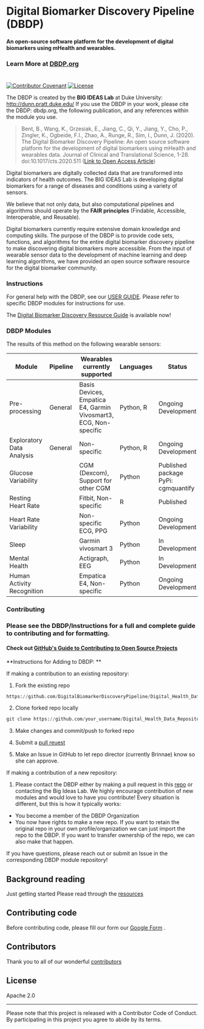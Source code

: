 # Digital Biomarker Discovery Pipeline (DBDP)
#### An open-source software platform for the development of digital biomarkers using mHealth and wearables.
### Learn More at [DBDP.org](https://dbdp.org) 
#

[![Contributor Covenant](https://img.shields.io/badge/Contributor%20Covenant-v2.0%20adopted-ff69b4.svg)](code_of_conduct.md) [![License](https://img.shields.io/badge/License-Apache%202.0-blue.svg)](https://opensource.org/licenses/Apache-2.0)

The DBDP is created by the **BIG IDEAS Lab** at Duke University: http://dunn.pratt.duke.edu/
If you use the DBDP in your work, please cite the DBDP: dbdp.org, the following publication, and any references within the module you use.

> Bent, B., Wang, K., Grzesiak, E., Jiang, C., Qi, Y., Jiang, Y., Cho, P., Zingler, K., Ogbeide, F.I., Zhao, A., Runge, R., Sim, I., Dunn, J. (2020). The Digital Biomarker      Discovery Pipeline: An open source software platform for the development of digital biomarkers using mHealth and wearables data. Journal of Clinical and Translational Science, 1-28. doi:10.1017/cts.2020.511 ([Link to Open Access Article](https://www.cambridge.org/core/journals/journal-of-clinical-and-translational-science/article/digital-biomarker-discovery-pipeline-an-open-source-software-platform-for-the-development-of-digital-biomarkers-using-mhealth-and-wearables-data/A6696CEF138247077B470F4800090E63))

Digital biomarkers are digitally collected data that are transformed into indicators of health outcomes. The BIG IDEAS Lab is developing digital biomarkers for a range of diseases and conditions using a variety of sensors. 

We believe that not only data, but also computational pipelines and algorithms should operate by the **FAIR principles** (Findable, Accessible, Interoperable, and Reusable).

Digital biomarkers currently require extensive domain knowledge and computing skills. The purpose of the DBDP is to provide code sets, functions, and algorithms for the entire digital biomarker discovery pipeline to make discovering digital biomarkers more accessible. From the input of wearable sensor data to the development of machine learning and deep learning algorithms, we have provided an open source software resource for the digital biomarker community. 


### Instructions

For general help with the DBDP, see our [USER GUIDE](https://github.com/DigitalBiomarkerDiscoveryPipeline/DBDP/wiki/USER-GUIDE).
Please refer to specific DBDP modules for instructions for use. 

The [Digital Biomarker Discovery Resource Guide](https://github.com/DigitalBiomarkerDiscoveryPipeline/DBDP/wiki/Digital-Biomarker-Discovery-Resources) is available now!





### DBDP Modules

The results of this method on the following wearable sensors:

| Module | Pipeline | Wearables currently supported | Languages | Status |
| ------ | ------ | ------ | ------ | ------ | 
| Pre-processing | General | Basis Devices, Empatica E4, Garmin Vivosmart3, ECG, Non-specific | Python, R | Ongoing Development |
| Exploratory Data Analysis | General | Non-specific | Python, R | Ongoing Development |
| Glucose Variability |  | CGM (Dexcom), Support for other CGM | Python | Published package PyPi: cgmquantify |
| Resting Heart Rate |  | Fitbit, Non-specific | R | Published |
| Heart Rate Variability |  | Non-specific ECG, PPG | Python | Ongoing Development |
| Sleep |  | Garmin vivosmart 3 | Python | In Development |
| Mental Health |  | Actigraph, EEG | Python | In Development |
| Human Activity Recognition |  | Empatica E4, Non-specific | Python | Ongoing Development |




### Contributing
### Please see the DBDP/Instructions for a full and complete guide to contributing and for formatting.

#### Check out [GitHub's Guide to Contributing to Open Source Projects](https://opensource.guide/how-to-contribute/)

**Instructions for Adding to DBDP: **

If making a contribution to an existing repository:

1. Fork the existing repo
 ```python
https://github.com/DigitalBiomarkerDiscoveryPipeline/Digital_Health_Data_Repository
```

2. Clone forked repo locally
 ```python
git clone https://github.com/your_username/Digital_Health_Data_Repository
```
3. Make changes and commit/push to forked repo
4. Submit a [pull reuest](https://docs.github.com/en/pull-requests/collaborating-with-pull-requests/proposing-changes-to-your-work-with-pull-requests/creating-a-pull-request)

5. Make an Issue in GitHub to let repo director (currently Brinnae) know so she can approve.

If making a contribution of a new repository:

1. Please contact the DBDP either by making a pull request in this [repo](https://github.com/DigitalBiomarkerDiscoveryPipeline/DBDP/) or contacting the Big Ideas Lab. We highly encourage contribution of new modules and would love to have you contribute! Every situation is different, but this is how it typically works:
- You become a member of the DBDP Organization
- You now have rights to make a new repo. If you want to retain the original repo in your own profile/organization we can just import the repo to the DBDP. If you want to transfer ownership of the repo, we can also make that happen. 

If you have questions, please reach out or submit an Issue in the corresponding DBDP module repository! 



## Background reading
Just getting started Please read through the [resources](https://github.com/DigitalBiomarkerDiscoveryPipeline/DBDP/wiki/Digital-Biomarker-Discovery-Resources)

## Contributing code

Before contributing code, please fill our form our [Google Form](https://docs.google.com/forms/d/e/1FAIpQLSe-hMOTwrSNaX0d7JyqhZP-6TrmRel9tXJLpclCP1tjGMWzgQ/viewform) .


## Contributors

Thank you to all of our wonderful [contributors](https://github.com/DigitalBiomarkerDiscoveryPipeline/Digital_Health_Data_Repository/graphs/contributors)


License
----

Apache 2.0

***
Please note that this project is released with a Contributor Code of Conduct. By participating in this project you agree to abide by its terms.


